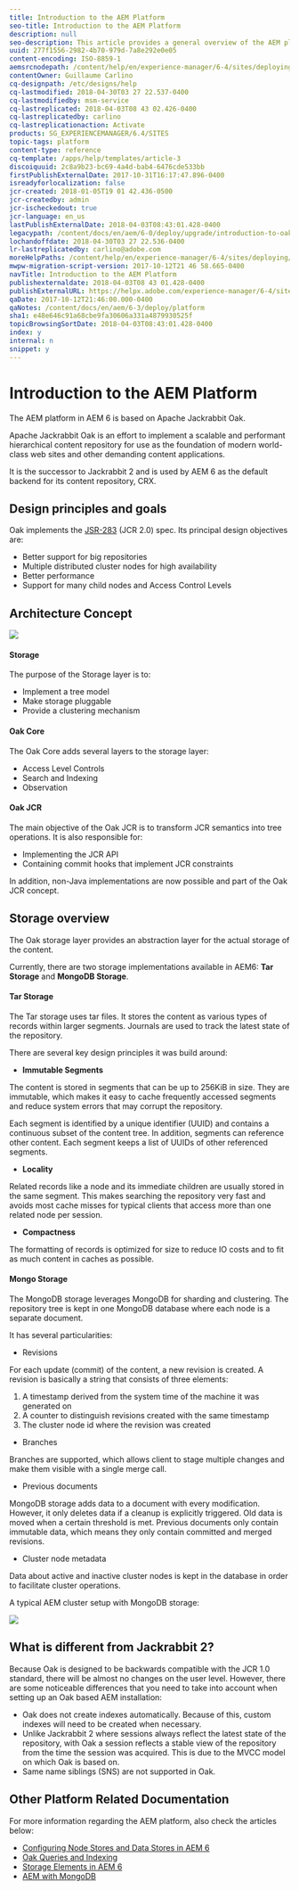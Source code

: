 ```yaml
---
title: Introduction to the AEM Platform
seo-title: Introduction to the AEM Platform
description: null
seo-description: This article provides a general overview of the AEM platform and its most important components.
uuid: 277f1556-2982-4b70-979d-7a8e292e0e05
content-encoding: ISO-8859-1
aemsrcnodepath: /content/help/en/experience-manager/6-4/sites/deploying/using/platform
contentOwner: Guillaume Carlino
cq-designpath: /etc/designs/help
cq-lastmodified: 2018-04-30T03 27 22.537-0400
cq-lastmodifiedby: msm-service
cq-lastreplicated: 2018-04-03T08 43 02.426-0400
cq-lastreplicatedby: carlino
cq-lastreplicationaction: Activate
products: SG_EXPERIENCEMANAGER/6.4/SITES
topic-tags: platform
content-type: reference
cq-template: /apps/help/templates/article-3
discoiquuid: 2c8a9b23-bc69-4a4d-bab4-6476cde533bb
firstPublishExternalDate: 2017-10-31T16:17:47.896-0400
isreadyforlocalization: false
jcr-created: 2018-01-05T19 01 42.436-0500
jcr-createdby: admin
jcr-ischeckedout: true
jcr-language: en_us
lastPublishExternalDate: 2018-04-03T08:43:01.428-0400
legacypath: /content/docs/en/aem/6-0/deploy/upgrade/introduction-to-oak
lochandoffdate: 2018-04-30T03 27 22.536-0400
lr-lastreplicatedby: carlino@adobe.com
moreHelpPaths: /content/help/en/experience-manager/6-4/sites/deploying/morehelp/platform;/content/help/en/experience-manager/6-4/sites/deploying/morehelp/platform
mwpw-migration-script-version: 2017-10-12T21 46 58.665-0400
navTitle: Introduction to the AEM Platform
publishexternaldate: 2018-04-03T08 43 01.428-0400
publishExternalURL: https://helpx.adobe.com/experience-manager/6-4/sites/deploying/using/platform.html
qaDate: 2017-10-12T21:46:00.000-0400
qaNotes: /content/docs/en/aem/6-3/deploy/platform
sha1: e48e646c91a68cbe9fa30606a331a4879930525f
topicBrowsingSortDate: 2018-04-03T08:43:01.428-0400
index: y
internal: n
snippet: y
---
```


# Introduction to the AEM Platform

The AEM platform in AEM 6 is based on Apache Jackrabbit Oak.

Apache Jackrabbit Oak is an effort to implement a scalable and performant hierarchical content repository for use as the foundation of modern world-class web sites and other demanding content applications.

It is the successor to Jackrabbit 2 and is used by AEM 6 as the default backend for its content repository, CRX.

## Design principles and goals

Oak implements the [JSR-283](http://www.day.com/day/en/products/jcr/jsr-283.html) (JCR 2.0) spec. Its principal design objectives are:

* Better support for big repositories
* Multiple distributed cluster nodes for high availability
* Better performance
* Support for many child nodes and Access Control Levels

## Architecture Concept

![](assets/chlimage_1-178.png)

#### Storage

The purpose of the Storage layer is to:

* Implement a tree model
* Make storage pluggable
* Provide a clustering mechanism

#### Oak Core

The Oak Core adds several layers to the storage layer:

* Access Level Controls
* Search and Indexing
* Observation

#### Oak JCR

The main objective of the Oak JCR is to transform JCR semantics into tree operations. It is also responsible for:

* Implementing the JCR API
* Containing commit hooks that implement JCR constraints

In addition, non-Java implementations are now possible and part of the Oak JCR concept.

## Storage overview

The Oak storage layer provides an abstraction layer for the actual storage of the content.

Currently, there are two storage implementations available in AEM6: **Tar Storage** and **MongoDB Storage**.

#### Tar Storage

The Tar storage uses tar files. It stores the content as various types of records within larger segments. Journals are used to track the latest state of the repository.

There are several key design principles it was build around:

* **Immutable Segments**

The content is stored in segments that can be up to 256KiB in size. They are immutable, which makes it easy to cache frequently accessed segments and reduce system errors that may corrupt the repository.

Each segment is identified by a unique identifier (UUID) and contains a continuous subset of the content tree. In addition, segments can reference other content. Each segment keeps a list of UUIDs of other referenced segments.

* **Locality**

Related records like a node and its immediate children are usually stored in the same segment. This makes searching the repository very fast and avoids most cache misses for typical clients that access more than one related node per session.

* **Compactness**

The formatting of records is optimized for size to reduce IO costs and to fit as much content in caches as possible.

#### Mongo Storage

The MongoDB storage leverages MongoDB for sharding and clustering. The repository tree is kept in one MongoDB database where each node is a separate document.

It has several particularities:

* Revisions

For each update (commit) of the content, a new revision is created. A revision is basically a string that consists of three elements:

1. A timestamp derived from the system time of the machine it was generated on
1. A counter to distinguish revisions created with the same timestamp
1. The cluster node id where the revision was created

* Branches

Branches are supported, which allows client to stage multiple changes and make them visible with a single merge call.

* Previous documents

MongoDB storage adds data to a document with every modification. However, it only deletes data if a cleanup is explicitly triggered. Old data is moved when a certain threshold is met. Previous documents only contain immutable data, which means they only contain committed and merged revisions.

* Cluster node metadata

Data about active and inactive cluster nodes is kept in the database in order to facilitate cluster operations.

A typical AEM cluster setup with MongoDB storage:

![](assets/chlimage_1-179.png)

## What is different from Jackrabbit 2?

Because Oak is designed to be backwards compatible with the JCR 1.0 standard, there will be almost no changes on the user level. However, there are some noticeable differences that you need to take into account when setting up an Oak based AEM installation:

* Oak does not create indexes automatically. Because of this, custom indexes will need to be created when necessary.  
* Unlike Jackrabbit 2 where sessions always reflect the latest state of the repository, with Oak a session reflects a stable view of the repository from the time the session was acquired. This is due to the MVCC model on which Oak is based on.
* Same name siblings (SNS) are not supported in Oak.

## Other Platform Related Documentation

For more information regarding the AEM platform, also check the articles below:

* [Configuring Node Stores and Data Stores in AEM 6](data-store-config.md)
* [Oak Queries and Indexing](queries-and-indexing.md)
* [Storage Elements in AEM 6](storage-elements-in-aem-6.md)
* [AEM with MongoDB](aem-with-mongodb.md)

